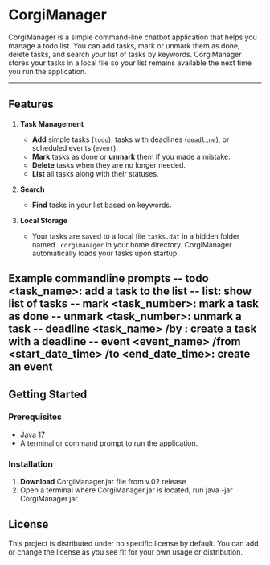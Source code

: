 # CorgiManager

CorgiManager is a simple command-line chatbot application that helps you manage a todo list. You can add tasks, mark or unmark them as done, delete tasks, and  search your list of tasks by keywords. CorgiManager stores your tasks in a local file so your list remains available the next time you run the application.

---

## Features

1. **Task Management**
   - **Add** simple tasks (`todo`), tasks with deadlines (`deadline`), or scheduled events (`event`).
   - **Mark** tasks as done or **unmark** them if you made a mistake.
   - **Delete** tasks when they are no longer needed.
   - **List** all tasks along with their statuses.

2. **Search**
   - **Find** tasks in your list based on keywords.

3. **Local Storage**
   - Your tasks are saved to a local file `tasks.dat` in a hidden folder named `.corgimanager` in your home directory. CorgiManager automatically loads your tasks upon startup.

**Example commandline prompts**
-- todo <task_name>: add a task to the list
-- list: show list of tasks
-- mark <task_number>: mark a task as done
-- unmark <task_number>: unmark a task
-- deadline <task_name> /by <date>: create a task with a deadline
-- event <event_name> /from <start_date_time> /to <end_date_time>: create an event
---

## Getting Started

### Prerequisites

- Java 17 
- A terminal or command prompt to run the application.

### Installation

1. **Download** CorgiManager.jar file from v.02 release
2. Open a terminal where CorgiManager.jar is located, run java -jar CorgiManager.jar

## License
This project is distributed under no specific license by default. You can add or change the license as you see fit for your own usage or distribution.